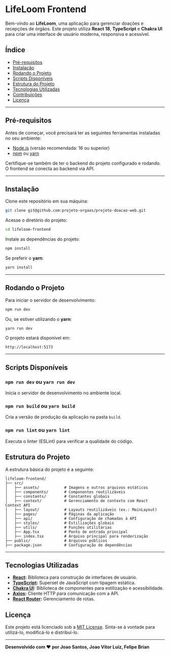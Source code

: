 # LifeLoom Frontend

Bem-vindo ao **LifeLoom**, uma aplicação para gerenciar doações e recepções de órgãos. Este projeto utiliza **React 18**, **TypeScript** e **Chakra UI** para criar uma interface de usuário moderna, responsiva e acessível.

## Índice

- [Pré-requisitos](#pré-requisitos)
- [Instalação](#instalação)
- [Rodando o Projeto](#rodando-o-projeto)
- [Scripts Disponíveis](#scripts-disponíveis)
- [Estrutura do Projeto](#estrutura-do-projeto)
- [Tecnologias Utilizadas](#tecnologias-utilizadas)
- [Contribuições](#contribuições)
- [Licença](#licença)

---

## Pré-requisitos

Antes de começar, você precisará ter as seguintes ferramentas instaladas no seu ambiente:

- [Node.js](https://nodejs.org/) (versão recomendada: 16 ou superior)
- [npm](https://www.npmjs.com/) ou [yarn](https://yarnpkg.com/)

Certifique-se também de ter o backend do projeto configurado e rodando. O frontend se conecta ao backend via API.

---

## Instalação

Clone este repositório em sua máquina:

```bash
git clone git@github.com:projeto-orgaos/projeto-doacao-web.git
```

Acesse o diretório do projeto:

```bash
cd lifeloom-frontend
```

Instale as dependências do projeto:

```bash
npm install
```

Se preferir o **yarn**:

```bash
yarn install
```

---

## Rodando o Projeto

Para iniciar o servidor de desenvolvimento:

```bash
npm run dev
```

Ou, se estiver utilizando o **yarn**:

```bash
yarn run dev
```

O projeto estará disponível em:

```
http://localhost:5173
```

---

## Scripts Disponíveis

### `npm run dev` ou `yarn run dev`

Inicia o servidor de desenvolvimento no ambiente local.

### `npm run build` ou `yarn build`

Cria a versão de produção da aplicação na pasta `build`.

### `npm run lint` ou `yarn lint`

Executa o linter (ESLint) para verificar a qualidade do código.


## Estrutura do Projeto

A estrutura básica do projeto é a seguinte:

```
lifeloom-frontend/
├── src/
│   ├── assets/           # Imagens e outros arquivos estáticos
│   ├── components/       # Componentes reutilizáveis
│   ├── constants/        # Constantes globais
│   ├── context/          # Gerenciamento de contexto com React Context API
│   ├── layout/           # Layouts reutilizáveis (ex.: MainLayout)
│   ├── pages/            # Páginas da aplicação
│   ├── api/              # Configuração de chamadas à API
│   ├── styles/           # Estilizações globais
│   ├── utils/            # Funções utilitárias
│   ├── App.tsx           # Ponto de entrada principal
│   ├── index.tsx         # Arquivo principal para renderização
├── public/               # Arquivos públicos
├── package.json          # Configuração de dependências
```

---

## Tecnologias Utilizadas

- **[React](https://reactjs.org/):** Biblioteca para construção de interfaces de usuário.
- **[TypeScript](https://www.typescriptlang.org/):** Superset de JavaScript com tipagem estática.
- **[Chakra UI](https://chakra-ui.com/):** Biblioteca de componentes para estilização e acessibilidade.
- **[Axios](https://axios-http.com/):** Cliente HTTP para comunicação com a API.
- **[React Router](https://reactrouter.com/):** Gerenciamento de rotas.




## Licença

Este projeto está licenciado sob a [MIT License](https://opensource.org/licenses/MIT). Sinta-se à vontade para utilizá-lo, modificá-lo e distribuí-lo.

---

**Desenvolvido com ❤️ por Joao Santos, Joao Vitor Luiz, Felipe Brian**
```